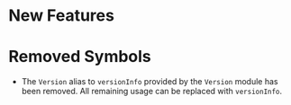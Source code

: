 New Features
============


Removed Symbols
===============

* The `Version` alias to `versionInfo` provided by the `Version` module has been removed.
  All remaining usage can be replaced with `versionInfo`.

